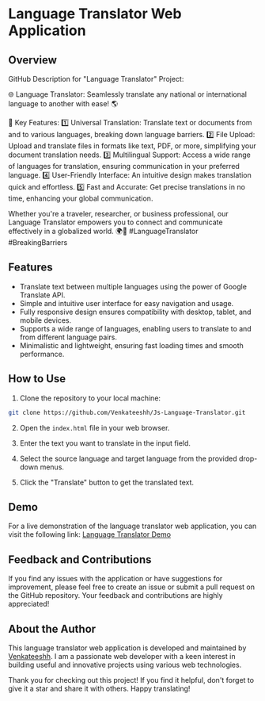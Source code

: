 # Language Translator Web Application


## Overview

GitHub Description for "Language Translator" Project:
 
🌐 Language Translator: Seamlessly translate any national or international language to another with ease! 🌎

🚀 Key Features:
1️⃣ Universal Translation: Translate text or documents from and to various languages, breaking down language barriers.
2️⃣ File Upload: Upload and translate files in formats like text, PDF, or more, simplifying your document translation needs.
3️⃣ Multilingual Support: Access a wide range of languages for translation, ensuring communication in your preferred language.
4️⃣ User-Friendly Interface: An intuitive design makes translation quick and effortless.
5️⃣ Fast and Accurate: Get precise translations in no time, enhancing your global communication.

Whether you're a traveler, researcher, or business professional, our Language Translator empowers you to connect and communicate effectively in a globalized world. 🌍💬 #LanguageTranslator #BreakingBarriers

## Features

- Translate text between multiple languages using the power of Google Translate API.
- Simple and intuitive user interface for easy navigation and usage.
- Fully responsive design ensures compatibility with desktop, tablet, and mobile devices.
- Supports a wide range of languages, enabling users to translate to and from different language pairs.
- Minimalistic and lightweight, ensuring fast loading times and smooth performance.

## How to Use

1. Clone the repository to your local machine:

```bash
git clone https://github.com/Venkateeshh/Js-Language-Translator.git
```

2. Open the `index.html` file in your web browser.

3. Enter the text you want to translate in the input field.

4. Select the source language and target language from the provided drop-down menus.

5. Click the "Translate" button to get the translated text.

## Demo

For a live demonstration of the language translator web application, you can visit the following link: [Language Translator Demo](https://venkateeshh.github.io/Js-Language-Translator/)

## Feedback and Contributions

If you find any issues with the application or have suggestions for improvement, please feel free to create an issue or submit a pull request on the GitHub repository. Your feedback and contributions are highly appreciated!

## About the Author

This language translator web application is developed and maintained by [Venkateeshh](https://github.com/Venkateeshh). I am a passionate web developer with a keen interest in building useful and innovative projects using various web technologies.

Thank you for checking out this project! If you find it helpful, don't forget to give it a star and share it with others. Happy translating!
